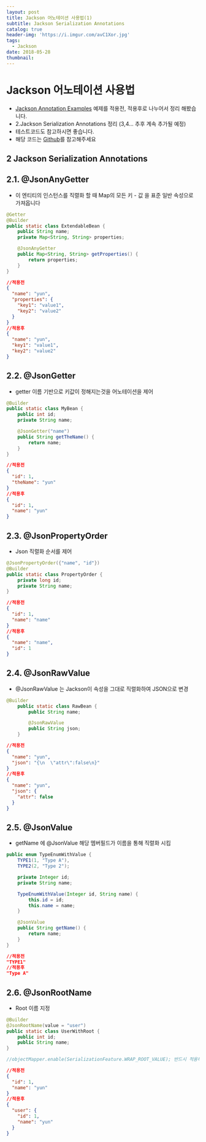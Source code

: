 ```yaml
---
layout: post
title: Jackson 어노테이션 사용법(1)
subtitle: Jackson Serialization Annotations
catalog: true
header-img: 'https://i.imgur.com/avC1Xor.jpg'
tags:
  - Jackson
date: 2018-05-28
thumbnail:
---
```



# Jackson 어노테이션 사용법

* [Jackson Annotation Examples](http://www.baeldung.com/jackson-annotations) 예제를 적용전, 적용후로 나누어서 정리 해봤습니다.
* 2.Jackson Serialization Annotations 정리 (3,4... 추후 계속 추가될 예정)
* 테스트코드도 참고하시면 좋습니다.
* 해당 코드는 [Github](https://github.com/cheese10yun/blog-sample/tree/master/jackson)를 참고해주세요

## 2 Jackson Serialization Annotations

## 2.1. @JsonAnyGetter
* 이 엔티티의 인스턴스를 직렬화 할 때 Map의 모든 키 - 값 을 표준 일반 속성으로 가져옵니다
```java
@Getter
@Builder
public static class ExtendableBean {
    public String name;
    private Map<String, String> properties;

    @JsonAnyGetter
    public Map<String, String> getProperties() {
        return properties;
    }
}
```

```json
//적용전
{
  "name": "yun",
  "properties": {
    "key1": "value1",
    "key2": "value2"
  }
}
//적용후
{
  "name": "yun",
  "key1": "value1",
  "key2": "value2"
}
```

## 2.2. @JsonGetter
* getter 이름 기반으로 키값이 정해지는것을 어노테이션을 제어
```java
@Builder
public static class MyBean {
    public int id;
    private String name;

    @JsonGetter("name")
    public String getTheName() {
        return name;
    }
}
```
```json
//적용전
{
  "id": 1,
  "theName": "yun"
}
//적용후
{
  "id": 1,
  "name": "yun"
}
```

## 2.3. @JsonPropertyOrder
* Json 직렬화 순서를 제어
```java
@JsonPropertyOrder({"name", "id"})
@Builder
public static class PropertyOrder {
    private long id;
    private String name;
}
```

```json
//적용전
{
  "id": 1,
  "name": "name"
}
//적용후
{
  "name": "name",
  "id": 1
}
```

## 2.4. @JsonRawValue
* @JsonRawValue 는 Jackson이 속성을 그대로 직렬화하여 JSON으로 변경
```java
@Builder
    public static class RawBean {
        public String name;

        @JsonRawValue
        public String json;
    }
```
```json
//적용전
{
  "name": "yun",
  "json": "{\n  \"attr\":false\n}"
}
//적용후
{
  "name": "yun",
  "json": {
    "attr": false
  }
}
```

## 2.5. @JsonValue
*  getName 에 @JsonValue 해당 멤버필드가 이름을 통해 직렬화 시킴
```java
public enum TypeEnumWithValue {
    TYPE1(1, "Type A"),
    TYPE2(2, "Type 2");

    private Integer id;
    private String name;

    TypeEnumWithValue(Integer id, String name) {
        this.id = id;
        this.name = name;
    }

    @JsonValue
    public String getName() {
        return name;
    }
}
```
```json
//적용전
"TYPE1"
//적용후
"Type A"
```

## 2.6. @JsonRootName
* Root 이름 지정
```java
@Builder
@JsonRootName(value = "user")
public static class UserWithRoot {
    public int id;
    public String name;
}

//objectMapper.enable(SerializationFeature.WRAP_ROOT_VALUE); 반드시 적용해야함
```
```json
//적용전
{
  "id": 1,
  "name": "yun"
}
//적용후
{
  "user": {
    "id": 1,
    "name": "yun"
  }
}
```
